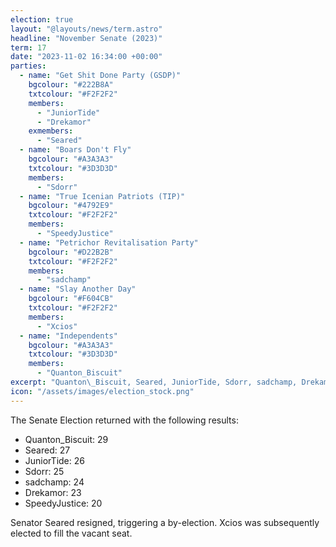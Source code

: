 ```yaml
---
election: true
layout: "@layouts/news/term.astro"
headline: "November Senate (2023)"
term: 17
date: "2023-11-02 16:34:00 +00:00"
parties:
  - name: "Get Shit Done Party (GSDP)"
    bgcolour: "#222B8A"
    txtcolour: "#F2F2F2"
    members:
      - "JuniorTide"
      - "Drekamor"
    exmembers:
      - "Seared"
  - name: "Boars Don't Fly"
    bgcolour: "#A3A3A3"
    txtcolour: "#3D3D3D"
    members:
      - "Sdorr"
  - name: "True Icenian Patriots (TIP)"
    bgcolour: "#4792E9"
    txtcolour: "#F2F2F2"
    members:
      - "SpeedyJustice"
  - name: "Petrichor Revitalisation Party"
    bgcolour: "#D22B2B"
    txtcolour: "#F2F2F2"
    members:
      - "sadchamp"
  - name: "Slay Another Day"
    bgcolour: "#F604CB"
    txtcolour: "#F2F2F2"
    members:
      - "Xcios"
  - name: "Independents"
    bgcolour: "#A3A3A3"
    txtcolour: "#3D3D3D"
    members:
      - "Quanton_Biscuit"
excerpt: "Quanton\_Biscuit, Seared, JuniorTide, Sdorr, sadchamp, Drekamor, and SpeedyJustice elected to the Senate."
icon: "/assets/images/election_stock.png"
---
```

The Senate Election returned with the following results:

- Quanton\_Biscuit: 29
- Seared: 27
- JuniorTide: 26
- Sdorr: 25
- sadchamp: 24
- Drekamor: 23
- SpeedyJustice: 20

Senator Seared resigned, triggering a by-election. Xcios was subsequently elected to fill the vacant seat.
